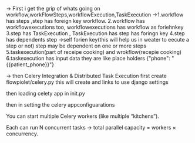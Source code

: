 -> First i get the grip of whats going on workflow,workFlowSteps,workflowExecution,TaskExecution
->1.workflow has steps ,step has foreign key workflow.
  2.workflow has workflowexecutions too, workflowexecutions has workflow as foriehnkey
  3.step has TaskExecution , TaskExecution has step has foringn key
  4.step has dependents step ->self forien key(this will help us in weater to eecute a step or not) step may be dependent on one or more steps
  5.taskexecution(part of receipe cooking) and wrokflow(recepie cooking)
  6.taskexecution has input data they are like place holders {"phone": "{{patient_phone}}"}

-> then  Celery Integration & Distributed Task Execution
   first create flowpiolet/celery.py
   this will create and links to use django settings

   then loading celety app in init.py

   then in setting the celery appconfiguarations 

   You can start multiple Celery workers (like multiple “kitchens”).

Each can run N concurrent tasks → total parallel capacity = workers × concurrency.